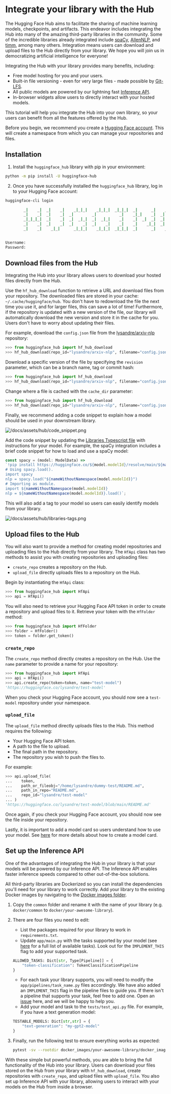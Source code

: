 # Integrate your library with the Hub

The Hugging Face Hub aims to facilitate the sharing of machine learning models, checkpoints, and artifacts. This endeavor includes integrating the Hub into many of the amazing third-party libraries in the community. Some of the incredible libraries already integrated include [spaCy](https://spacy.io/usage/projects#huggingface_hub), [AllenNLP](https://allennlp.org/), and [timm](https://rwightman.github.io/pytorch-image-models/), among many others. Integration means users can download and upload files to the Hub directly from your library. We hope you will join us in democratizing artificial intelligence for everyone!

Integrating the Hub with your library provides many benefits, including:

- Free model hosting for you and your users.
- Built-in file versioning - even for very large files - made possible by [Git-LFS](https://git-lfs.github.com/).
- All public models are powered by our lightning fast [Inference API](https://api-inference.huggingface.co/docs/python/html/index.html).
- In-browser widgets allow users to directly interact with your hosted models.

This tutorial will help you integrate the Hub into your own library, so your users can benefit from all the features offered by the Hub.

Before you begin, we recommend you create a [Hugging Face account](https://huggingface.co/join). This will create a namespace from which you can manage your repositories and files. 

## Installation

1. Install the `huggingface_hub` library with pip in your environment:

```bash
python -m pip install -U huggingface-hub
```

2. Once you have successfully installed the `huggingface_hub` library, log in to your Hugging Face account:

```bash
huggingface-cli login
```

```bash
        _|    _|  _|    _|    _|_|_|    _|_|_|  _|_|_|  _|      _|    _|_|_|      _|_|_|_|    _|_|      _|_|_|  _|_|_|_|
        _|    _|  _|    _|  _|        _|          _|    _|_|    _|  _|            _|        _|    _|  _|        _|
        _|_|_|_|  _|    _|  _|  _|_|  _|  _|_|    _|    _|  _|  _|  _|  _|_|      _|_|_|    _|_|_|_|  _|        _|_|_|
        _|    _|  _|    _|  _|    _|  _|    _|    _|    _|    _|_|  _|    _|      _|        _|    _|  _|        _|
        _|    _|    _|_|      _|_|_|    _|_|_|  _|_|_|  _|      _|    _|_|_|      _|        _|    _|    _|_|_|  _|_|_|_|

        
Username: 
Password:
```

## Download files from the Hub

Integrating the Hub into your library allows users to download your hosted files directly from the Hub. 

Use the `hf_hub_download` function to retrieve a URL and download files from your repository. The downloaded files are stored in your cache: `~/.cache/huggingface/hub`. You don't have to redownload the file the next time you use it, and for larger files, this can save a lot of time! Furthermore, if the repository is updated with a new version of the file, our library will automatically download the new version and store it in the cache for you. Users don't have to worry about updating their files.

For example, download the `config.json` file from the [lysandre/arxiv-nlp](https://huggingface.co/lysandre/arxiv-nlp) repository:

```python
>>> from huggingface_hub import hf_hub_download
>>> hf_hub_download(repo_id="lysandre/arxiv-nlp", filename="config.json")
```

Download a specific version of the file by specifying the `revision` parameter, which can be a branch name, tag or commit hash:

```python
>>> from huggingface_hub import hf_hub_download
>>> hf_hub_download(repo_id="lysandre/arxiv-nlp", filename="config.json", revision="877b84a8f93f2d619faa2a6e514a32beef88ab0a")
```

Change where a file is cached with the `cache_dir` parameter:

```python
>>> from huggingface_hub import hf_hub_download
>>> hf_hub_download(repo_id="lysandre/arxiv-nlp", filename="config.json", cache_dir="/home/lysandre/test")
```

Finally, we recommend adding a code snippet to explain how a model should be used in your downstream library. 

![/docs/assets/hub/code_snippet.png](/docs/assets/hub/code_snippet.png)

Add the code snippet by updating the [Libraries Typescript file](https://github.com/huggingface/huggingface_hub/blob/main/widgets/src/lib/interfaces/Libraries.ts) with instructions for your model. For example, the spaCy integration includes a brief code snippet for how to load and use a spaCy model:

```typescript
const spacy = (model: ModelData) =>
`!pip install https://huggingface.co/${model.modelId}/resolve/main/${nameWithoutNamespace(model.modelId)}-any-py3-none-any.whl
# Using spacy.load().
import spacy
nlp = spacy.load("${nameWithoutNamespace(model.modelId)}")
# Importing as module.
import ${nameWithoutNamespace(model.modelId)}
nlp = ${nameWithoutNamespace(model.modelId)}.load()`;
```

This will also add a tag to your model so users can easily identify models from your library.

![/docs/assets/hub/libraries-tags.png](/docs/assets/hub/libraries-tags.png)

## Upload files to the Hub

You will also want to provide a method for creating model repositories and uploading files to the Hub directly from your library. The `HfApi` class has two methods to assist you with creating repositories and uploading files:

- `create_repo` creates a repository on the Hub.
- `upload_file` directly uploads files to a repository on the Hub.

Begin by instantiating the `HfApi` class:

```python
>>> from huggingface_hub import HfApi
>>> api = HfApi()
```

You will also need to retrieve your Hugging Face API token in order to create a repository and upload files to it. Retrieve your token with the `HfFolder` method:

```python
>>> from huggingface_hub import HfFolder
>>> folder = HfFolder()
>>> token = folder.get_token()
```

### `create_repo`

The `create_repo` method directly creates a repository on the Hub. Use the `name` parameter to provide a name for your repository:

```python
>>> from huggingface_hub import HfApi
>>> api = HfApi()
>>> api.create_repo(token=token, name="test-model")
'https://huggingface.co/lysandre/test-model'
```

When you check your Hugging Face account, you should now see a `test-model` repository under your namespace.

### `upload_file`

The `upload_file` method directly uploads files to the Hub. This method requires the following:

- Your Hugging Face API token.
- A path to the file to upload.
- The final path in the repository.
- The repository you wish to push the files to.

For example:

```python
>>> api.upload_file(
...    token, 
...    path_or_fileobj="/home/lysandre/dummy-test/README.md", 
...    path_in_repo="README.md", 
...    repo_id="lysandre/test-model"
... )
'https://huggingface.co/lysandre/test-model/blob/main/README.md'
```

Once again, if you check your Hugging Face account, you should now see the file inside your repository.

Lastly, it is important to add a model card so users understand how to use your model. See [here](/docs/hub/model-repos#what-are-model-cards-and-why-are-they-useful) for more details about how to create a model card.

## Set up the Inference API

One of the advantages of integrating the Hub in your library is that your models will be powered by our Inference API. The Inference API enables faster inference speeds compared to other out-of-the-box solutions.

All third-party libraries are Dockerized so you can install the dependencies you'll need for your library to work correctly. Add your library to the existing Docker images by navigating to the [Docker images folder](https://github.com/huggingface/huggingface_hub/tree/main/api-inference-community/docker_images).

1. Copy the `common` folder and rename it with the name of your library (e.g. `docker/common` to `docker/your-awesome-library`).
2. There are four files you need to edit:
    * List the packages required for your library to work in `requirements.txt`.
    * Update `app/main.py` with the tasks supported by your model (see [here](https://github.com/huggingface/huggingface_hub/tree/main/api-inference-community) for a full list of available tasks). Look out for the `IMPLEMENT_THIS` flag to add your supported task.

    ```python
    ALLOWED_TASKS: Dict[str, Type[Pipeline]] = {
        "token-classification": TokenClassificationPipeline
    }
    ```

    * For each task your library supports, you will need to modify the `app/pipelines/task_name.py` files accordingly. We have also added an `IMPLEMENT_THIS` flag in the pipeline files to guide you. If there isn't a pipeline that supports your task, feel free to add one. Open an [issue](https://github.com/huggingface/huggingface_hub/issues/new) here, and we will be happy to help you.
    * Add your model and task to the `tests/test_api.py` file. For example, if you have a text generation model:

    ```python
    TESTABLE_MODELS: Dict[str,str] = {
        "text-generation": "my-gpt2-model"
    }
    ```
3. Finally, run the following test to ensure everything works as expected:

    ```bash
    pytest -sv --rootdir docker_images/your-awesome-library/docker_images/your-awesome-library/
    ```

With these simple but powerful methods, you are able to bring the full functionality of the Hub into your library. Users can download your files stored on the Hub from your library with `hf_hub_download`, create repositories with `create_repo`, and upload files with `upload_file`. You also set up Inference API with your library, allowing users to interact with your models on the Hub from inside a browser.